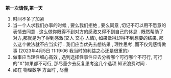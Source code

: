 **第一次请假,第一天**
1. 时间不多了加紧
2. 当一个人求我们办事的时候 , 要么我们拒绝 , 要么同意 ,切记不可以用不愿意的表情去同意 . 这么做你既得不到对方的感激又得不到自己的休息 . 既然帮助了对方,那就是为了得到感激(交人 交心 人情), 如果做得却得不到想要的结果, 那么这个做法就不应当实行 . 我们应当优先去想结果 , 理性思考 ,而不仅凭感情做事
   (2023年4月5日 11:19:06 我当时的利益之心还是很重的)
3. 做事应当理性细心高效 , 遇到选择性事件应去分析哪个可行哪个不可行, 可行的"X"如果都不可行, 那尽量少去反复思考这几个选项 知识浪费时间 . 
4. 如在 物理数学 方面时 , 尽量